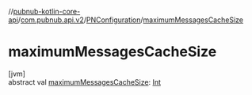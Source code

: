 //[pubnub-kotlin-core-api](../../../index.md)/[com.pubnub.api.v2](../index.md)/[PNConfiguration](index.md)/[maximumMessagesCacheSize](maximum-messages-cache-size.md)

# maximumMessagesCacheSize

[jvm]\
abstract val [maximumMessagesCacheSize](maximum-messages-cache-size.md): [Int](https://kotlinlang.org/api/core/kotlin-stdlib/kotlin/-int/index.html)
